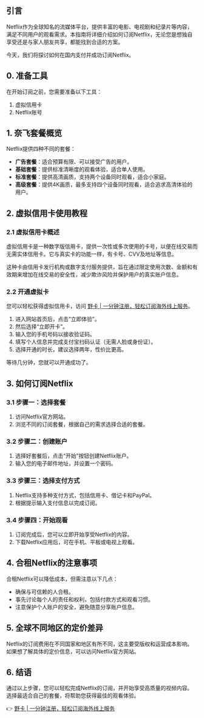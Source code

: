 ## 引言

Netflix作为全球知名的流媒体平台，提供丰富的电影、电视剧和纪录片等内容，满足不同用户的观看需求。本指南将详细介绍如何订阅Netflix，无论您是想独自享受还是与家人朋友共享，都能找到合适的方案。

今天，我们将探讨如何在国内支付并成功订阅Netflix。

## 0. 准备工具

在开始订阅之前，您需要准备以下工具：

1. 虚拟信用卡
2. Netflix账号

## 1. 奈飞套餐概览

Netflix提供四种不同的套餐：

- **广告套餐**：适合预算有限、可以接受广告的用户。
- **基础套餐**：提供标准清晰度的观看体验，适合单人使用。
- **标准套餐**：提供高清画质，支持两个设备同时观看，适合小家庭。
- **高级套餐**：提供4K画质，最多支持四个设备同时观看，适合追求高清体验的用户。

## 2. 虚拟信用卡使用教程

### 2.1 虚拟信用卡概述

虚拟信用卡是一种数字版信用卡，提供一次性或多次使用的卡号，以便在线交易而无需实体信用卡。它与真实卡的功能一样，有卡号、CVV及地址等信息。

这种卡由信用卡发行机构或数字支付服务提供，旨在通过限定使用次数、金额和有效期来增加在线交易的安全性，减少欺诈风险并保护用户的真实账户信息。

### 2.2 开通虚拟卡

您可以轻松获得虚拟信用卡，访问 [野卡 | 一分钟注册，轻松订阅海外线上服务](https://bit.ly/bewildcard)。

1. 进入网站首页后，点击“立即体验”。
2. 然后选择“立即开卡”。
3. 输入您的手机号码以接收验证码。
4. 填写个人信息并完成支付宝扫码认证（无需人脸或身份证）。
5. 选择开通的时长，建议选择两年，性价比更高。

等待几分钟，您就可以开通成功了。

## 3. 如何订阅Netflix

### 3.1 步骤一：选择套餐

1. 访问Netflix官方网站。
2. 浏览不同的订阅套餐，根据自己的需求选择合适的套餐。

### 3.2 步骤二：创建账户

1. 选择好套餐后，点击“开始”按钮创建Netflix账户。
2. 输入您的电子邮件地址，并设置一个密码。

### 3.3 步骤三：选择支付方式

1. Netflix支持多种支付方式，包括信用卡、借记卡和PayPal。
2. 根据提示输入支付信息以完成订阅。

### 3.4 步骤四：开始观看

1. 订阅完成后，您可以立即开始享受Netflix的内容。
2. 下载Netflix应用后，可在手机、平板或电视上观看。

## 4. 合租Netflix的注意事项

合租Netflix可以降低成本，但需注意以下几点：

- 确保与可信赖的人合租。
- 事先讨论每个人的责任和权利，包括付款方式和观看习惯。
- 注意保护个人账户的安全，避免随意分享账户信息。

## 5. 全球不同地区的定价差异

Netflix的订阅费用在不同国家和地区有所不同，这主要受版权和运营成本影响。如果想了解具体的定价信息，可以访问Netflix官方网站。

## 6. 结语

通过以上步骤，您可以轻松完成Netflix的订阅，并开始享受高质量的视频内容。选择最适合自己的套餐，将帮助您获得最佳的观看体验。

👉 [野卡 | 一分钟注册，轻松订阅海外线上服务](https://bit.ly/bewildcard)